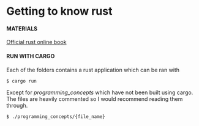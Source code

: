 # Getting to know rust
#### MATERIALS
[Official rust online book](https://doc.rust-lang.org/book/title-page.html)
#### RUN WITH CARGO
Each of the folders contains a rust application which can be ran with
```bash
$ cargo run
```

Except for <i>programming_concepts</i> which have not been built using cargo.
The files are heavily commented so I would recommend reading them through.
```bash
$ ./programming_concepts/{file_name}
```